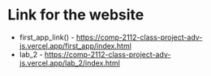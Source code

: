 # Link for the website

- first_app_link() - https://comp-2112-class-project-adv-js.vercel.app/first_app/index.html
- lab_2 - https://comp-2112-class-project-adv-js.vercel.app/lab_2/index.html
